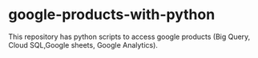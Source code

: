 # google-products-with-python
This repository has python scripts to access google products (Big Query, Cloud SQL,Google sheets, Google Analytics).
